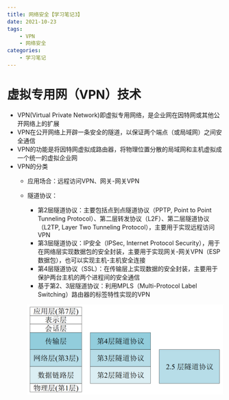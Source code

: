 ```yaml
---
title: 网络安全【学习笔记3】
date: 2021-10-23
tags: 
    - VPN 
    - 网络安全
categories: 
    - 学习笔记
---
```


# 虚拟专用网（VPN）技术

-   VPN(Virtual Private Network)即虚拟专用网络，是企业网在因特网或其他公开网络上的扩展
-   VPN在公开网络上开辟一条安全的隧道，以保证两个端点（或局域网）之间安全通信
-   VPN的功能是将因特网虚拟成路由器，将物理位置分散的局域网和主机虚拟成一个统一的虚拟企业网
-   VPN的分类
    -   应用场合：远程访问VPN、网关-网关VPN
    -   隧道协议：
        
        -   第2层隧道协议：主要包括点到点隧道协议（PPTP, Point to Point Tunneling Protocol）、第二层转发协议（L2F）、第二层隧道协议（L2TP, Layer Two Tunneling Protocol），主要用于实现远程访问VPN
        -   第3层隧道协议：IP安全（IPSec, Internet Protocol Security），用于在网络层实现数据包的安全封装，主要用于实现网关-网关VPN（ESP数据包），也可以实现主机-主机安全连接
        -   第4层隧道协议（SSL）：在传输层上实现数据的安全封装，主要用于保护两台主机的两个进程间的安全通信
        -   基于第2、3层隧道协议：利用MPLS（Multi-Protocol Label Switching）路由器的标签特性实现的VPN
        
        ![](./img/Protocol.png)
